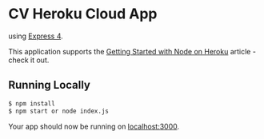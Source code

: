 # CV Heroku Cloud App

using [Express 4](http://expressjs.com/).

This application supports the [Getting Started with Node on Heroku](https://devcenter.heroku.com/articles/getting-started-with-nodejs) article - check it out.

## Running Locally


```sh
$ npm install
$ npm start or node index.js 
```

Your app should now be running on [localhost:3000](http://localhost:3000/).


